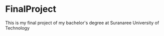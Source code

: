 # FinalProject
This is my final project of my bachelor's degree at Suranaree University of Technology
